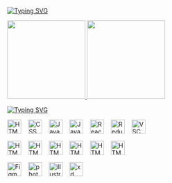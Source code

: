<!--
![Untitled-1](https://user-images.githubusercontent.com/8890754/104114713-d9b2ef80-534a-11eb-9c78-58bd90a2f716.gif)
-->

[![Typing SVG](https://readme-typing-svg.demolab.com?font=Fira+Code&pause=1000&color=FFFFFF&background=0D1117&vCenter=true&random=false&width=220&lines=%23%23%23+Github+Stats)](https://git.io/typing-svg)

<p>
 <a href="#" >
  <img src="https://github-readme-stats.vercel.app/api?username=hdaleee&show_icons=true" height="180px">
 </a>
 <a href="#" >
  <img src="https://github-readme-stats.vercel.app/api/top-langs/?username=hdaleee&layout=compact" height="180px">
 </a>
 </a>
</p>


[![Typing SVG](https://readme-typing-svg.demolab.com?font=Fira+Code&pause=1000&color=FFFFFF&background=0D1117&vCenter=true&random=false&width=150&lines=%23%23%23+Stacks)](https://git.io/typing-svg)

<p align="left">
<img src="https://cdn.simpleicons.org/html5/gray/white" width="32px" height="32px" alt="HTML">
&nbsp;&nbsp;
<img src="https://cdn.simpleicons.org/css3/gray/white" width="32px" height="32px" alt="CSS">
&nbsp;&nbsp;
<img src="https://cdn.simpleicons.org/javascript/gray/white" width="32px" height="32px" alt="JavaScript">
&nbsp;&nbsp;
<img src="https://cdn.simpleicons.org/typescript/gray/white" width="32px" height="32px" alt="JavaScript">
&nbsp;&nbsp;
<img src="https://cdn.simpleicons.org/react/gray/white" width="32px" height="32px" alt="React">
&nbsp;&nbsp;
<img src="https://cdn.simpleicons.org/redux/gray/white" width="32px" height="32px" alt="Redux">
&nbsp;&nbsp;
<img src="https://cdn.simpleicons.org/visualstudiocode/gray/white" width="32px" height="32px" alt="VSC">
&nbsp;&nbsp;
</p>

<p align="left">
<img src="https://cdn.simpleicons.org/socket.io/gray/white" width="32px" height="32px" alt="HTML">
&nbsp;&nbsp;
<img src="https://cdn.simpleicons.org/ffmpeg/gray/white" width="32px" height="32px" alt="HTML">
&nbsp;&nbsp;
<img src="https://cdn.simpleicons.org/node.js/gray/white" width="32px" height="32px" alt="HTML">
&nbsp;&nbsp;
<img src="https://cdn.simpleicons.org/insomnia/gray/white" width="32px" height="32px" alt="HTML">
&nbsp;&nbsp;
<img src="https://cdn.simpleicons.org/storybook/gray/white" width="32px" height="32px" alt="HTML">
&nbsp;&nbsp;
<img src="https://cdn.simpleicons.org/zsh/gray/white" width="32px" height="32px" alt="HTML">
&nbsp;&nbsp;
</p>

<p align="left">
<img src="https://cdn.simpleicons.org/figma/gray/white" width="32px" height="32px" alt="Figma">
&nbsp;&nbsp;
<img src="https://cdn.simpleicons.org/adobephotoshop/gray/white" width="32px" height="32px" alt="photoshop">
&nbsp;&nbsp;
<img src="https://cdn.simpleicons.org/adobeillustrator/gray/white" width="32px" height="32px" alt="illustrator">
&nbsp;&nbsp;
<img src="https://cdn.simpleicons.org/adobexd/gray/white" width="32px" height="32px" alt="xd">
</p>
 
